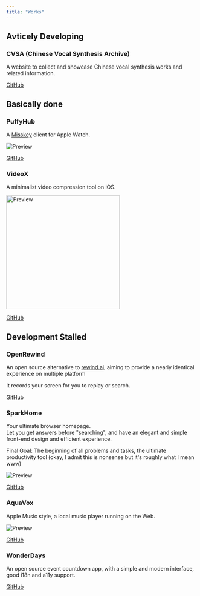 ```yaml
---
title: "Works"
---
```


## Avticely Developing

### CVSA (Chinese Vocal Synthesis Archive)

A website to collect and showcase Chinese vocal synthesis works and related information.

[GitHub](https://github.com/alikia2x/cvsa)

## Basically done

### PuffyHub

A [Misskey](https://misskey-hub.net) client for Apple Watch.

![Preview](/img/puffyhub-preview.png)

[GitHub](https://github.com/alikia2x/aquavox)

### VideoX

A minimalist video compression tool on iOS.

<img src="/img/videox-preview.png" width="300" alt="Preview"/>

[GitHub](https://github.com/alikia2x/videox)

## Development Stalled

### OpenRewind
An open source alternative to [rewind.ai](http://rewind.ai/), aiming to provide a nearly identical experience on multiple platform

It records your screen for you to replay or search.

[GitHub](https://github.com/alikia2x/openrewind)


### SparkHome

Your ultimate browser homepage.  
Let you get answers before "searching", and have an elegant and simple front-end design and efficient experience.

Final Goal: The beginning of all problems and tasks, the ultimate productivity tool (okay, I admit this is nonsense but it's roughly what I mean www)

![Preview](/img/sparkhome-preview.png)

[GitHub](https://github.com/alikia2x/sparkhome)

### AquaVox

Apple Music style, a local music player running on the Web.

![Preview](/img/aquavox-preview.png)

[GitHub](https://github.com/alikia2x/aquavox)

### WonderDays

An open source event countdown app, with a simple and modern interface, good i18n and a11y support.

[GitHub](https://github.com/alikia2x/wonderdays)
